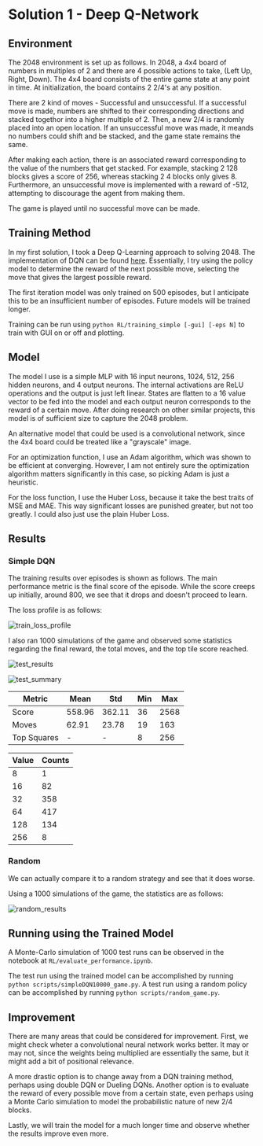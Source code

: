 # Solution 1 - Deep Q-Network

## Environment 

The 2048 environment is set up as follows.
In 2048, a 4x4 board of numbers in multiples of 2 and there are 4 possible actions to take, (Left Up, Right, Down). The 4x4 board consists of the entire game state at any point in time. At initialization, the board contains 2 2/4's at any position.

There are 2 kind of moves - Successful and unsuccessful. If a successful move is made, numbers are shifted to their corresponding directions and stacked togethor into a higher multiple of 2. Then, a new 2/4 is randomly placed into an open location.
If an unsuccessful move was made, it meands no numbers could shift and be stacked, and the game state remains the same.

After making each action, there is an associated reward corresponding to the value of the numbers that get stacked. For example, stacking 2 128 blocks gives a score of 256, whereas stacking 2 4 blocks only gives 8. Furthermore, an unsuccessful move is implemented with a reward of -512, attempting to discourage the agent from making them.

The game is played until no successful move can be made.

## Training Method

In my first solution, I took a Deep Q-Learning approach to solving 2048. The implementation of DQN can be found [here](https://pytorch.org/tutorials/intermediate/reinforcement_q_learning.html). Essentially, I try using the policy model to determine the reward of the next possible move, selecting the move that gives the largest possible reward. 


The first iteration model was only trained on 500 episodes, but I anticipate this to be an insufficient number of episodes. Future models will be trained longer.

Training can be run using `python RL/training_simple [-gui] [-eps N]` to train with GUI on or off and plotting.

## Model

The model I use is a simple MLP with 16 input neurons, 1024, 512, 256 hidden neurons, and 4 output neurons. The internal activations are ReLU operations and the output is just left linear. States are flatten to a 16 value vector to be fed into the model and each output neuron corresponds to the reward of a certain move. After doing research on other similar projects, this model is of sufficient size to capture the 2048 problem.

An alternative model that could be used is a convolutional network, since the 4x4 board could be treated like a "grayscale" image.

For an optimization function, I use an Adam algorithm, which was shown to be efficient at converging. However, I am not entirely sure the optimization algorithm matters significantly in this case, so picking Adam is just a heuristic.

For the loss function, I use the Huber Loss, because it take the best traits of MSE and MAE. This way significant losses are punished greater, but not too greatly. I could also just use the plain Huber Loss.

## Results

### Simple DQN
The training results over episodes is shown as follows. The main performance metric is the final score of the episode. While the score creeps up initially, around 800, we see that it drops and doesn't proceed to learn. 

The loss profile is as follows:

![train_loss_profile](../trained_models/simpleDQN10000/train_results.png)



I also ran 1000 simulations of the game and observed some statistics regarding the final reward, the total moves, and the top tile score reached.

![test_results](../results/RMT_simple1000.png)

![test_summary](../results/STATS_simple1000.png)

| Metric | Mean | Std | Min | Max |
| ------ | ---- | --- | --- | --- |
| Score  | 558.96 | 362.11 | 36 | 2568 | 
| Moves  | 62.91 | 23.78 | 19 | 163 | 
| Top Squares | - | - | 8 | 256 | 

| Value | Counts |
| ----- | ------ | 
| 8 | 1 | 
| 16 | 82 | 
| 32 | 358 | 
| 64 | 417 | 
| 128 | 134 | 
| 256 | 8 |

### Random

We can actually compare it to a random strategy and see that it does worse.

Using a 1000 simulations of the game, the statistics are as follows:

![random_results](../results/RMT_random.png)




## Running using the Trained Model

A Monte-Carlo simulation of 1000 test runs can be observed in the notebook at `RL/evaluate_performance.ipynb`.

The test run using the trained model can be accomplished by running `python scripts/simpleDQN10000_game.py`.
A test run using a random policy can be accomplished by running `python scripts/random_game.py`.

## Improvement

There are many areas that could be considered for improvement.
First, we might check wheter a convolutional neural network works better. It may or may not, since the weights being multiplied are essentially the same, but it might add a bit of positional relevance.

A more drastic option is to change away from a DQN training method, perhaps using double DQN or Dueling DQNs. Another option is to evaluate the reward of every possible move from a certain state, even perhaps using a Monte Carlo simulation to model the probabilistic nature of new 2/4 blocks.

Lastly, we will train the model for a much longer time and observe whether the results improve even more.



